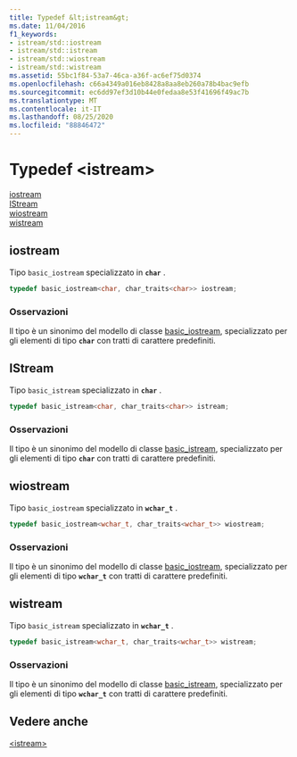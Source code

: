 ```yaml
---
title: Typedef &lt;istream&gt;
ms.date: 11/04/2016
f1_keywords:
- istream/std::iostream
- istream/std::istream
- istream/std::wiostream
- istream/std::wistream
ms.assetid: 55bc1f84-53a7-46ca-a36f-ac6ef75d0374
ms.openlocfilehash: c66a4349a016eb8428a8aa8eb260a78b4bac9efb
ms.sourcegitcommit: ec6dd97ef3d10b44e0fedaa8e53f41696f49ac7b
ms.translationtype: MT
ms.contentlocale: it-IT
ms.lasthandoff: 08/25/2020
ms.locfileid: "88846472"
---
```

# <a name="ltistreamgt-typedefs"></a>Typedef &lt;istream&gt;

[iostream](#iostream)\
[IStream](#istream)\
[wiostream](#wiostream)\
[wistream](#wistream)

## <a name="iostream"></a><a name="iostream"></a> iostream

Tipo `basic_iostream` specializzato in **`char`** .

```cpp
typedef basic_iostream<char, char_traits<char>> iostream;
```

### <a name="remarks"></a>Osservazioni

Il tipo è un sinonimo del modello di classe [basic_iostream](../standard-library/basic-iostream-class.md), specializzato per gli elementi di tipo **`char`** con tratti di carattere predefiniti.

## <a name="istream"></a><a name="istream"></a> IStream

Tipo `basic_istream` specializzato in **`char`** .

```cpp
typedef basic_istream<char, char_traits<char>> istream;
```

### <a name="remarks"></a>Osservazioni

Il tipo è un sinonimo del modello di classe [basic_istream](../standard-library/basic-istream-class.md), specializzato per gli elementi di tipo **`char`** con tratti di carattere predefiniti.

## <a name="wiostream"></a><a name="wiostream"></a> wiostream

Tipo `basic_iostream` specializzato in **`wchar_t`** .

```cpp
typedef basic_iostream<wchar_t, char_traits<wchar_t>> wiostream;
```

### <a name="remarks"></a>Osservazioni

Il tipo è un sinonimo del modello di classe [basic_iostream](../standard-library/basic-iostream-class.md), specializzato per gli elementi di tipo **`wchar_t`** con tratti di carattere predefiniti.

## <a name="wistream"></a><a name="wistream"></a> wistream

Tipo `basic_istream` specializzato in **`wchar_t`** .

```cpp
typedef basic_istream<wchar_t, char_traits<wchar_t>> wistream;
```

### <a name="remarks"></a>Osservazioni

Il tipo è un sinonimo del modello di classe [basic_istream](../standard-library/basic-istream-class.md), specializzato per gli elementi di tipo **`wchar_t`** con tratti di carattere predefiniti.

## <a name="see-also"></a>Vedere anche

[\<istream>](../standard-library/istream.md)
